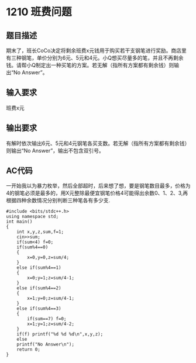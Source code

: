 # 1210 班费问题

## 题目描述

期末了，班长CoCo决定将剩余班费x元钱用于购买若干支钢笔进行奖励。商店里有三种钢笔，单价分别为6元、5元和4元。小Q想买尽量多的笔，并且不再剩余钱。请帮小Q制定出一种买笔的方案。若无解（指所有方案都有剩余钱）则输出“No Answer”。

## 输入要求

班费x元

## 输出要求

有解时依次输出6元、5元和4元钢笔各买支数。若无解（指所有方案都有剩余钱）则输出“No Answer”，输出不包含双引号。


## AC代码
一开始我以为暴力枚举，然后全部超时，后来想了想，要是钢笔数目最多，价格为4的钢笔必须是最多的，用X元整除最便宜钢笔价格4可能得出余数0、1、2、3,再根据四种余数情况分别判断三种笔各有多少支.

```
#include <bits/stdc++.h>
using namespace std;
int main()
{
	int x,y,z,sum,f=1;
	cin>>sum;
	if(sum<4) f=0;
	if(sum%4==0) 
	{
		x=0,y=0,z=sum/4;
	}
	else if(sum%4==1)
	{
		x=0;y=1;z=sum/4-1;
	}
	else if(sum%4==2)
	{
		x=1;y=0;z=sum/4-1;
	}
	else if(sum%4==3)
	{
		if(sum==7) f=0;
		x=1;y=1;z=sum/4-2;
	}
	if(f) printf("%d %d %d\n",x,y,z);
	else 
	printf("No Answer\n");
	return 0; 
}
```